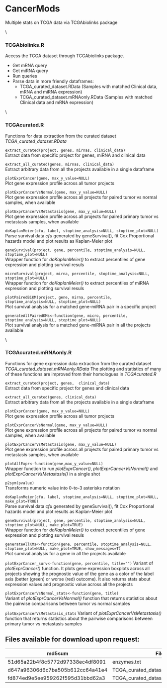 # CancerMods
Multiple stats on TCGA data via TCGAbiolinks package

\

### TCGAbiolinks.R
Access the TCGA dataset through TCGAbiolinks package.

* Get mRNA query
* Get miRNA query
* Run queries
* Parse data in more friendly dataframes:
   * TCGA_curated_dataset.RData (Samples with matched Clinical data, mRNA and miRNA expression)
   * TCGA_curated_dataset.mRNAonly.RData (Samples with matched Clinical data and mRNA expression)

\

### TCGAcurated.R
Functions for data extraction from the curated dataset _TCGA_curated_dataset.RData_

`extract_curated(project, genes, mirnas, clinical_data)`\
Extract data from specific project for genes, miRNA and clinical data

`extract_all_curated(genes, mirnas, clinical_data)`\
Extract arbitrary data from all the projects available in a single dataframe 

`plotExprCancer(gene, max_y_value=NULL)`\
Plot gene expression profile across all tumor projects

`plotExprCancerVsNormal(gene, max_y_value=NULL)`\
Plot gene expression profile across all projects for paired tumor vs normal samples, when available

`plotExprCancerVsMetastasis(gene, max_y_value=NULL)`\
Plot gene expression profile across all projects for paired primary tumor vs metastasis samples, when available

`doKaplanMeier(cfu, label, stoptime_analysis=NULL, stoptime_plot=NULL)`\
Parse survival data _cfu_ generated by geneSurvival(), fit Cox Proportional hazards model and plot results as Kaplan-Meier plot

`geneSurvival(project, gene, percentile, stoptime_analysis=NULL, stoptime_plot=NULL)`\
Wrapper function for _doKaplanMeier()_ to extract percentiles of gene expression and plotting survival resuls

`microSurvival(project, mirna, percentile, stoptime_analysis=NULL, stoptime_plot=NULL)`\
Wrapper function for _doKaplanMeier()_ to extract percentiles of miRNA expression and plotting survival resuls

`plotPairedBiKM(project, gene, mirna, percentile, stoptime_analysis=NULL, stoptime_plot=NULL)`\
Plot survival analysis for a matched gene-miRNA pair in a specific project

`generateAllPairedKMs<-function(gene, micro, percentile, stoptime_analysis=NULL, stoptime_plot=NULL)`\
Plot survival analysis for a matched gene-miRNA pair in all the projects available

\

### TCGAcurated.mRNAonly.R
Functions for gene expression data extraction from the curated dataset _TCGA_curated_dataset.mRNAonly.RData_
The plotting and statistics of many of these functions are improved from their homologues in _TCGAcurated.R_

`extract_curated(project, genes,  clinical_data)`\
Extract data from specific project for genes and clinical data

`extract_all_curated(genes, clinical_data)`\
Extract arbitrary data from all the projects available in a single dataframe 

`plotExprCancer(gene, max_y_value=NULL)`\
Plot gene expression profile across all tumor projects

`plotExprCancerVsNormal(gene, max_y_value=NULL)`\
Plot gene expression profile across all projects for paired tumor vs normal samples, when available

`plotExprCancerVsMetastasis(gene, max_y_value=NULL)`\
Plot gene expression profile across all projects for paired primary tumor vs metastasis samples, when available

`plotAllExpr<-function(gene,max_y_value=NULL)`\
Wrapper function to run _plotExprCancer()_, _plotExprCancerVsNormal()_ and _plotExprCancerVsMetastasis()_ in a single shot

`p2sym(pvalue)`\
Transforms numeric value into 0-to-3 asterisks notation

`doKaplanMeier(cfu, label, stoptime_analysis=NULL, stoptime_plot=NULL, make_plot=TRUE)`\
Parse survival data _cfu_ generated by geneSurvival(), fit Cox Proportional hazards model and plot results as Kaplan-Meier plot

`geneSurvival(project, gene, percentile, stoptime_analysis=NULL, stoptime_plot=NULL, make_plot=TRUE)`\
Wrapper function for _doKaplanMeier()_ to extract percentiles of gene expression and plotting survival resuls

`generateAllKMs<-function(gene, percentile, stoptime_analysis=NULL, stoptime_plot=NULL, make_plot=TRUE, show_messages=T)`\
Plot survival analysis for a gene in all the projects available

`plotExprCancer_surv<-function(gene, percentile, title="")`
Variant of _plotExprCancer()_ function. It plots gene expression boxplots across all projects showing the prognostic value of the gene as a color of the label axis (better (green) or worse (red) outcome). It also returns stats about expression values and prognostic value across all the projects

`plotExprCancerVsNormal_stats<-function(gene, title)`\
Variant of _plotExprCancerVsNormal()_ function that returns statistics about the pairwise comparisons between tumor vs normal samples

`plotExprCancerVsMetastasis_stats`
Variant of _plotExprCancerVsMetastasis()_ function that returns statistics about the pairwise comparisons between primary tumor vs metastasis samples

## Files available for download upon request:

md5sum                            |  File
--------------------------------- | ----------------------------------------
51d65a22b4f8c5772d97338ec4df8091  |	 enzymes.txt
d647a96306d6c7ba505b612cc64a41e4	|	 TCGA_curated_dataset.RData
fd874ed9e5ee959262f595d31bbd62a3	|  TCGA_curated_dataset.mRNAonly.RData
